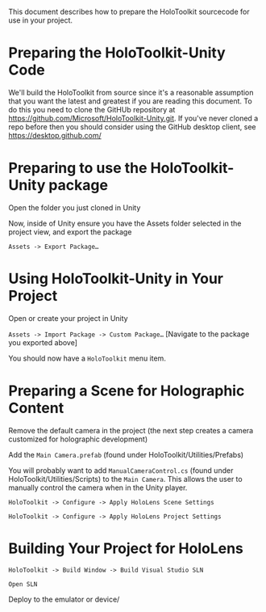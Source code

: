 This document describes how to prepare the HoloToolkit sourcecode for use
in your project.

# Preparing the HoloToolkit-Unity Code

We'll build the HoloToolkit from source since it's a reasonable assumption 
that you want the latest and greatest if you are reading this document. To
do this you need to clone the GitHUb repository at 
https://github.com/Microsoft/HoloToolkit-Unity.git. If you've never cloned a
repo before then you should consider using the GitHub desktop client, see 
https://desktop.github.com/

# Preparing to use the HoloToolkit-Unity package

Open the folder you just cloned in Unity

Now, inside of Unity ensure you have the Assets folder selected in the project view, and export the package

`Assets -> Export Package…`

# Using HoloToolkit-Unity in Your Project

Open or create your project in Unity

`Assets -> Import Package -> Custom Package…` [Navigate to the package 
you exported above]

You should now have a `HoloToolkit` menu item.

# Preparing a Scene for Holographic Content

Remove the default camera in the project (the next step creates a camera
 customized for holographic development)

Add the `Main Camera.prefab` (found under HoloToolkit/Utilities/Prefabs) 

You will probably want to add `ManualCameraControl.cs` (found under
 HoloToolkit/Utilities/Scripts) to the 
`Main Camera`. This allows the user to manually control
 the camera when in the Unity player.

`HoloToolkit -> Configure -> Apply HoloLens Scene Settings`

`HoloToolkit -> Configure -> Apply HoloLens Project Settings`

# Building Your Project for HoloLens

`HoloToolkit -> Build Window -> Build Visual Studio SLN`

`Open SLN`

Deploy to the emulator or device/



